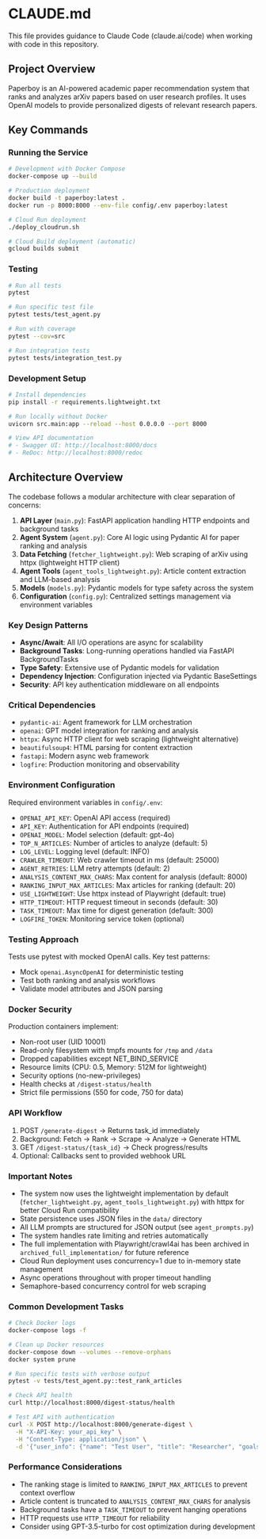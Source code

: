 # CLAUDE.md

This file provides guidance to Claude Code (claude.ai/code) when working with code in this repository.

## Project Overview

Paperboy is an AI-powered academic paper recommendation system that ranks and analyzes arXiv papers based on user research profiles. It uses OpenAI models to provide personalized digests of relevant research papers.

## Key Commands

### Running the Service

```bash
# Development with Docker Compose
docker-compose up --build

# Production deployment
docker build -t paperboy:latest .
docker run -p 8000:8000 --env-file config/.env paperboy:latest

# Cloud Run deployment
./deploy_cloudrun.sh

# Cloud Build deployment (automatic)
gcloud builds submit
```

### Testing

```bash
# Run all tests
pytest

# Run specific test file
pytest tests/test_agent.py

# Run with coverage
pytest --cov=src

# Run integration tests
pytest tests/integration_test.py
```

### Development Setup

```bash
# Install dependencies
pip install -r requirements.lightweight.txt

# Run locally without Docker
uvicorn src.main:app --reload --host 0.0.0.0 --port 8000

# View API documentation
# - Swagger UI: http://localhost:8000/docs
# - ReDoc: http://localhost:8000/redoc
```

## Architecture Overview

The codebase follows a modular architecture with clear separation of concerns:

1. **API Layer** (`main.py`): FastAPI application handling HTTP endpoints and background tasks
2. **Agent System** (`agent.py`): Core AI logic using Pydantic AI for paper ranking and analysis
3. **Data Fetching** (`fetcher_lightweight.py`): Web scraping of arXiv using httpx (lightweight HTTP client)
4. **Agent Tools** (`agent_tools_lightweight.py`): Article content extraction and LLM-based analysis
5. **Models** (`models.py`): Pydantic models for type safety across the system
6. **Configuration** (`config.py`): Centralized settings management via environment variables

### Key Design Patterns

- **Async/Await**: All I/O operations are async for scalability
- **Background Tasks**: Long-running operations handled via FastAPI BackgroundTasks
- **Type Safety**: Extensive use of Pydantic models for validation
- **Dependency Injection**: Configuration injected via Pydantic BaseSettings
- **Security**: API key authentication middleware on all endpoints

### Critical Dependencies

- `pydantic-ai`: Agent framework for LLM orchestration
- `openai`: GPT model integration for ranking and analysis
- `httpx`: Async HTTP client for web scraping (lightweight alternative)
- `beautifulsoup4`: HTML parsing for content extraction
- `fastapi`: Modern async web framework
- `logfire`: Production monitoring and observability

### Environment Configuration

Required environment variables in `config/.env`:

- `OPENAI_API_KEY`: OpenAI API access (required)
- `API_KEY`: Authentication for API endpoints (required)
- `OPENAI_MODEL`: Model selection (default: gpt-4o)
- `TOP_N_ARTICLES`: Number of articles to analyze (default: 5)
- `LOG_LEVEL`: Logging level (default: INFO)
- `CRAWLER_TIMEOUT`: Web crawler timeout in ms (default: 25000)
- `AGENT_RETRIES`: LLM retry attempts (default: 2)
- `ANALYSIS_CONTENT_MAX_CHARS`: Max content for analysis (default: 8000)
- `RANKING_INPUT_MAX_ARTICLES`: Max articles for ranking (default: 20)
- `USE_LIGHTWEIGHT`: Use httpx instead of Playwright (default: true)
- `HTTP_TIMEOUT`: HTTP request timeout in seconds (default: 30)
- `TASK_TIMEOUT`: Max time for digest generation (default: 300)
- `LOGFIRE_TOKEN`: Monitoring service token (optional)

### Testing Approach

Tests use pytest with mocked OpenAI calls. Key test patterns:

- Mock `openai.AsyncOpenAI` for deterministic testing
- Test both ranking and analysis workflows
- Validate model attributes and JSON parsing

### Docker Security

Production containers implement:

- Non-root user (UID 10001)
- Read-only filesystem with tmpfs mounts for `/tmp` and `/data`
- Dropped capabilities except NET_BIND_SERVICE
- Resource limits (CPU: 0.5, Memory: 512M for lightweight)
- Security options (no-new-privileges)
- Health checks at `/digest-status/health`
- Strict file permissions (550 for code, 750 for data)

### API Workflow

1. POST `/generate-digest` → Returns task_id immediately
2. Background: Fetch → Rank → Scrape → Analyze → Generate HTML
3. GET `/digest-status/{task_id}` → Check progress/results
4. Optional: Callbacks sent to provided webhook URL

### Important Notes

- The system now uses the lightweight implementation by default (`fetcher_lightweight.py`, `agent_tools_lightweight.py`) with httpx for better Cloud Run compatibility
- State persistence uses JSON files in the `data/` directory
- All LLM prompts are structured for JSON output (see `agent_prompts.py`)
- The system handles rate limiting and retries automatically
- The full implementation with Playwright/crawl4ai has been archived in `archived_full_implementation/` for future reference
- Cloud Run deployment uses concurrency=1 due to in-memory state management
- Async operations throughout with proper timeout handling
- Semaphore-based concurrency control for web scraping

### Common Development Tasks

```bash
# Check Docker logs
docker-compose logs -f

# Clean up Docker resources
docker-compose down --volumes --remove-orphans
docker system prune

# Run specific tests with verbose output
pytest -v tests/test_agent.py::test_rank_articles

# Check API health
curl http://localhost:8000/digest-status/health

# Test API with authentication
curl -X POST http://localhost:8000/generate-digest \
  -H "X-API-Key: your_api_key" \
  -H "Content-Type: application/json" \
  -d '{"user_info": {"name": "Test User", "title": "Researcher", "goals": "ML papers"}}'
```

### Performance Considerations

- The ranking stage is limited to `RANKING_INPUT_MAX_ARTICLES` to prevent context overflow
- Article content is truncated to `ANALYSIS_CONTENT_MAX_CHARS` for analysis
- Background tasks have a `TASK_TIMEOUT` to prevent hanging operations
- HTTP requests use `HTTP_TIMEOUT` for reliability
- Consider using GPT-3.5-turbo for cost optimization during development
